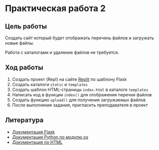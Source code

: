 # Практическая работа 2

## Цель работы

Создать сайт который будет отображать перечень файлов и загружать новые файлы.

Работа с каталогами и удаление файлов не требуется.

## Ход работы

1. Создать проект (Repl) на сайте [Replit](https://replit.com) по шаблону Flask
2. Создать каталоги `static` и `templates`
3. Создать шаблон HTML-страницы `index.html` в каталоге `templates`
4. Написать код в функции `index()` для отображения перечня файлов 
5. Создать функцию `upload()` для получения загружаемых файлов
6. После выполнения задания, пригласить преподавателя в проект

## Литература

* [Документация Flask](https://flask.palletsprojects.com/en/2.2.x/)
* [Документация Python по модулю os](https://docs.python.org/3/library/os.html)
* [Документация по HTML](https://www.w3schools.com/tags/default.asp)
